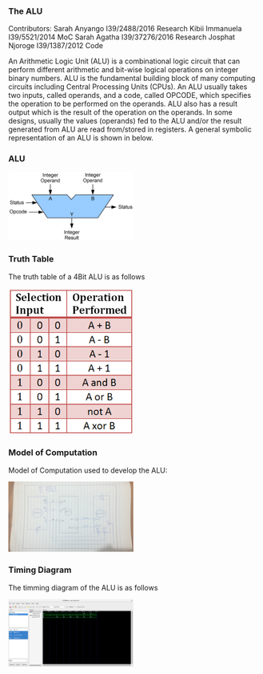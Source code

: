 ### The ALU
Contributors: 
Sarah Anyango		I39/2488/2016	Research
Kibii Immanuela		I39/5521/2014	MoC
Sarah Agatha		I39/37276/2016	Research
Josphat Njoroge		I39/1387/2012	Code

An Arithmetic Logic Unit (ALU) is a combinational logic circuit that can perform different
arithmetic and bit-wise logical operations on integer binary numbers. ALU is the fundamental
building block of many computing circuits including Central Processing Units (CPUs).
An ALU usually takes two inputs, called operands, and a code, called OPCODE, which specifies
the operation to be performed on the operands. ALU also has a result output which is the result of
the operation on the operands. In some designs, usually the values (operands) fed to the ALU and/or
the result generated from ALU are read from/stored in registers. A general symbolic representation
of an ALU is shown in below.<br>

### ALU
<p align="left">
  <img src="img/ALU_block.gif" width="250"/>
</p>

### Truth Table 
The truth table of a 4Bit ALU is as follows<br>
<p align="left">
  <img src="img/4-bit-alu.png" width="250"/>
</p>

### Model of Computation
Model of Computation used to develop the ALU:
<p align="left">
  <img src="img/MoC.jpg" width="250"/>
</p>

### Timing Diagram
The timming diagram of the ALU is as follows
<p align="left">
  <img src="img/ALUtimingdiagram.png" width="250"/>
</p>
